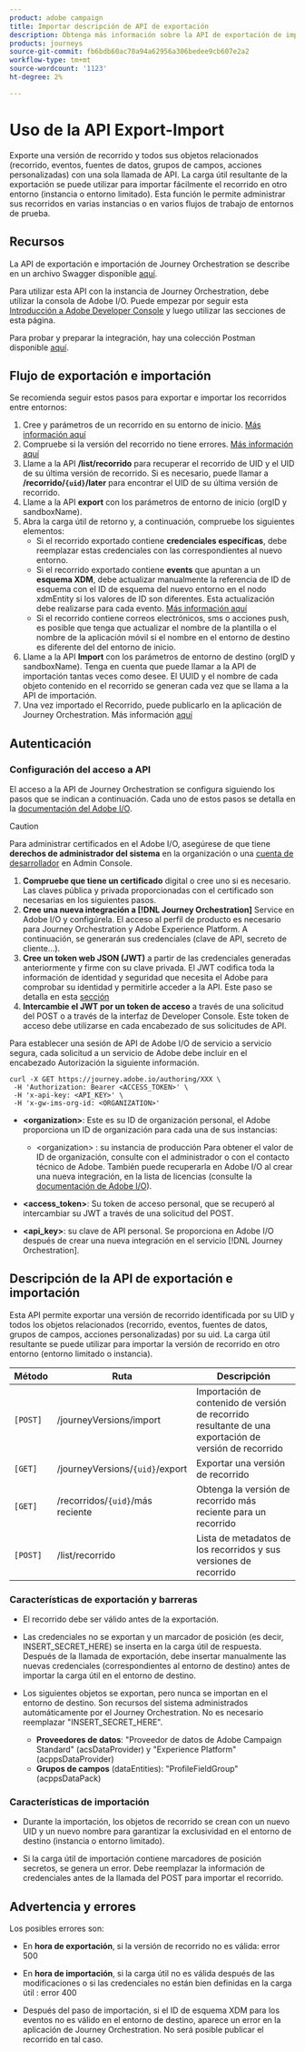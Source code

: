 ```yaml
---
product: adobe campaign
title: Importar descripción de API de exportación
description: Obtenga más información sobre la API de exportación de importación.
products: journeys
source-git-commit: fb6bdb60ac70a94a62956a306bedee9cb607e2a2
workflow-type: tm+mt
source-wordcount: '1123'
ht-degree: 2%

---
```



# Uso de la API Export-Import

Exporte una versión de recorrido y todos sus objetos relacionados (recorrido, eventos, fuentes de datos, grupos de campos, acciones personalizadas) con una sola llamada de API. La carga útil resultante de la exportación se puede utilizar para importar fácilmente el recorrido en otro entorno (instancia o entorno limitado).
Esta función le permite administrar sus recorridos en varias instancias o en varios flujos de trabajo de entornos de prueba.


## Recursos

La API de exportación e importación de Journey Orchestration se describe en un archivo Swagger disponible [aquí](https://adobedocs.github.io/JourneyAPI/docs/).

Para utilizar esta API con la instancia de Journey Orchestration, debe utilizar la consola de Adobe I/O. Puede empezar por seguir esta [Introducción a Adobe Developer Console](https://www.adobe.io/apis/experienceplatform/console/docs.html#!AdobeDocs/adobeio-console/master/getting-started.md) y luego utilizar las secciones de esta página.

Para probar y preparar la integración, hay una colección Postman disponible [aquí](https://raw.githubusercontent.com/AdobeDocs/JourneyAPI/master/postman-collections/Journey-Orchestration_Export-import-API_postman-collection.json).


## Flujo de exportación e importación

Se recomienda seguir estos pasos para exportar e importar los recorridos entre entornos:

1. Cree y parámetros de un recorrido en su entorno de inicio. [Más información aquí](https://experienceleague.adobe.com/docs/journeys/using/building-journeys/about-journey-building/journey.html)
1. Compruebe si la versión del recorrido no tiene errores. [Más información aquí](https://experienceleague.adobe.com/docs/journeys/using/building-journeys/testing-the-journey.html)
1. Llame a la API **/list/recorrido** para recuperar el recorrido de UID y el UID de su última versión de recorrido. Si es necesario, puede llamar a **/recorrido/`{uid}`/later** para encontrar el UID de su última versión de recorrido.
1. Llame a la API **export** con los parámetros de entorno de inicio (orgID y sandboxName).
1. Abra la carga útil de retorno y, a continuación, compruebe los siguientes elementos:
   * Si el recorrido exportado contiene **credenciales específicas**, debe reemplazar estas credenciales con las correspondientes al nuevo entorno.
   * Si el recorrido exportado contiene **events** que apuntan a un **esquema XDM**, debe actualizar manualmente la referencia de ID de esquema con el ID de esquema del nuevo entorno en el nodo xdmEntity si los valores de ID son diferentes. Esta actualización debe realizarse para cada evento. [Más información aquí](https://experienceleague.adobe.com/docs/journeys/using/events-journeys/experience-event-schema.html)
   * Si el recorrido contiene correos electrónicos, sms o acciones push, es posible que tenga que actualizar el nombre de la plantilla o el nombre de la aplicación móvil si el nombre en el entorno de destino es diferente del del entorno de inicio.
1. Llame a la API **Import** con los parámetros de entorno de destino (orgID y sandboxName). Tenga en cuenta que puede llamar a la API de importación tantas veces como desee. El UUID y el nombre de cada objeto contenido en el recorrido se generan cada vez que se llama a la API de importación.
1. Una vez importado el Recorrido, puede publicarlo en la aplicación de Journey Orchestration. Más información [aquí](https://experienceleague.adobe.com/docs/journeys/using/building-journeys/publishing-the-journey.html)


## Autenticación

### Configuración del acceso a API

El acceso a la API de Journey Orchestration se configura siguiendo los pasos que se indican a continuación. Cada uno de estos pasos se detalla en la [documentación del Adobe I/O](https://www.adobe.io/authentication/auth-methods.html#!AdobeDocs/adobeio-auth/master/AuthenticationOverview/ServiceAccountIntegration.md).

>[!CAUTION]
>
>Para administrar certificados en el Adobe I/O, asegúrese de que tiene <b>derechos de administrador del sistema</b> en la organización o una [cuenta de desarrollador](https://helpx.adobe.com/enterprise/using/manage-developers.html) en Admin Console.

1. **Compruebe que tiene un certificado** digital o cree uno si es necesario. Las claves pública y privada proporcionadas con el certificado son necesarias en los siguientes pasos.
1. **Cree una nueva integración a  [!DNL Journey Orchestration]** Service en Adobe I/O y configúrela. El acceso al perfil de producto es necesario para Journey Orchestration y Adobe Experience Platform. A continuación, se generarán sus credenciales (clave de API, secreto de cliente...).
1. **Cree un token web JSON (JWT)**  a partir de las credenciales generadas anteriormente y firme con su clave privada. El JWT codifica toda la información de identidad y seguridad que necesita el Adobe para comprobar su identidad y permitirle acceder a la API. Este paso se detalla en esta [sección](https://www.adobe.io/authentication/auth-methods.html#!AdobeDocs/adobeio-auth/master/JWT/JWT.md)
1. **Intercambie el JWT por un token de acceso** a través de una solicitud del POST o a través de la interfaz de Developer Console. Este token de acceso debe utilizarse en cada encabezado de sus solicitudes de API.

Para establecer una sesión de API de Adobe I/O de servicio a servicio segura, cada solicitud a un servicio de Adobe debe incluir en el encabezado Autorización la siguiente información.

```
curl -X GET https://journey.adobe.io/authoring/XXX \
 -H 'Authorization: Bearer <ACCESS_TOKEN>' \
 -H 'x-api-key: <API_KEY>' \
 -H 'x-gw-ims-org-id: <ORGANIZATION>'
```

* **&lt;organization>**: Este es su ID de organización personal, el Adobe proporciona un ID de organización para cada una de sus instancias:

   * &lt;organization> : su instancia de producción
   Para obtener el valor de ID de organización, consulte con el administrador o con el contacto técnico de Adobe. También puede recuperarla en Adobe I/O al crear una nueva integración, en la lista de licencias (consulte la [documentación de Adobe I/O](https://www.adobe.io/authentication.html)).

* **&lt;access_token>**: Su token de acceso personal, que se recuperó al intercambiar su JWT a través de una solicitud del POST.

* **&lt;api_key>**: su clave de API personal. Se proporciona en Adobe I/O después de crear una nueva integración en el servicio [!DNL Journey Orchestration].



## Descripción de la API de exportación e importación

Esta API permite exportar una versión de recorrido identificada por su UID y todos los objetos relacionados (recorrido, eventos, fuentes de datos, grupos de campos, acciones personalizadas) por su uid.
La carga útil resultante se puede utilizar para importar la versión de recorrido en otro entorno (entorno limitado o instancia).

| Método | Ruta | Descripción |
|---|---|---|
| `[POST]` | /journeyVersions/import | Importación de contenido de versión de recorrido resultante de una exportación de versión de recorrido |
| `[GET]` | /journeyVersions/`{uid}`/export | Exportar una versión de recorrido |
| `[GET]` | /recorridos/`{uid}`/más reciente | Obtenga la versión de recorrido más reciente para un recorrido |
| `[POST]` | /list/recorrido | Lista de metadatos de los recorridos y sus versiones de recorrido |


### Características de exportación y barreras

* El recorrido debe ser válido antes de la exportación.

* Las credenciales no se exportan y un marcador de posición (es decir, INSERT_SECRET_HERE) se inserta en la carga útil de respuesta.
Después de la llamada de exportación, debe insertar manualmente las nuevas credenciales (correspondientes al entorno de destino) antes de importar la carga útil en el entorno de destino.

* Los siguientes objetos se exportan, pero nunca se importan en el entorno de destino. Son recursos del sistema administrados automáticamente por el Journey Orchestration. No es necesario reemplazar &quot;INSERT_SECRET_HERE&quot;.
   * **Proveedores de datos**: &quot;Proveedor de datos de Adobe Campaign Standard&quot; (acsDataProvider) y &quot;Experience Platform&quot; (acppsDataProvider)
   * **Grupos de campos**  (dataEntities): &quot;ProfileFieldGroup&quot; (acppsDataPack)



### Características de importación

* Durante la importación, los objetos de recorrido se crean con un nuevo UID y un nuevo nombre para garantizar la exclusividad en el entorno de destino (instancia o entorno limitado).

* Si la carga útil de importación contiene marcadores de posición secretos, se genera un error. Debe reemplazar la información de credenciales antes de la llamada del POST para importar el recorrido.

## Advertencia y errores

Los posibles errores son:

* En **hora de exportación**, si la versión de recorrido no es válida: error 500

* En **hora de importación**, si la carga útil no es válida después de las modificaciones o si las credenciales no están bien definidas en la carga útil : error 400

* Después del paso de importación, si el ID de esquema XDM para los eventos no es válido en el entorno de destino, aparece un error en la aplicación de Journey Orchestration. No será posible publicar el recorrido en tal caso.